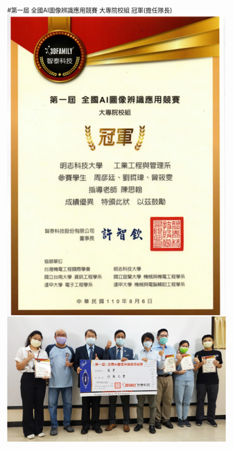#第一屆 全國AI圖像辨識應用競賽 大專院校組 冠軍(擔任隊長)
![image](https://github.com/HJHJKOKO/VISLAB_competition/blob/main/VISLAB_competition.jpg)
![image](https://github.com/HJHJKOKO/VISLAB_competition/blob/main/%E6%99%BA%E6%B3%B0%E9%A0%92%E7%8D%8E.jpg)
